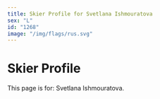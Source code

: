 ```yaml
---
title: Skier Profile for Svetlana Ishmouratova
sex: "L"
id: "1268"
image: "/img/flags/rus.svg" 
---
```


# Skier Profile

This page is for: Svetlana Ishmouratova.
    